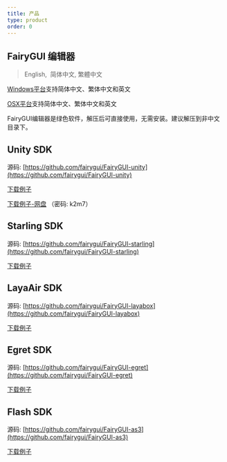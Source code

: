 ```yaml
---
title: 产品
type: product
order: 0
---
```


## FairyGUI 编辑器 

>English,  简体中文, 繁體中文

<div id="downloads">
<a class="button" href="http://res.fairygui.com/FairyGUI-Editor_3_0_6.zip" download>Windows平台</a><span class="light info">支持简体中文、繁体中文和英文</span>

<a class="button" href="http://res.fairygui.com/FairyGUI-Editor_Mac_3_0_6.zip" download>OSX平台</a><span class="light info">支持简体中文、繁体中文和英文</span>
</div>

FairyGUI编辑器是绿色软件，解压后可直接使用，无需安装。建议解压到非中文目录下。


## Unity SDK

源码: [https://github.com/fairygui/FairyGUI-unity](https://github.com/fairygui/FairyGUI-unity)

[下载例子](https://github.com/fairygui/FairyGUI-unity)

[下载例子-网盘](http://pan.baidu.com/s/1dDQIg9b) （密码: k2m7）

## Starling SDK

源码: [https://github.com/fairygui/FairyGUI-starling](https://github.com/fairygui/FairyGUI-starling)

[下载例子](http://fairygui.oss-cn-shenzhen.aliyuncs.com/FairyGUI-starling-demo170217.zip)

## LayaAir SDK

源码: [https://github.com/fairygui/FairyGUI-layabox](https://github.com/fairygui/FairyGUI-layabox)

[下载例子](http://fairygui.oss-cn-shenzhen.aliyuncs.com/FairyGUI-layabox-demo170217.zip)

## Egret SDK

源码: [https://github.com/fairygui/FairyGUI-egret](https://github.com/fairygui/FairyGUI-egret)

[下载例子](http://fairygui.oss-cn-shenzhen.aliyuncs.com/FairyGUI-egret-demo170217.zip)

## Flash SDK

源码: [https://github.com/fairygui/FairyGUI-as3](https://github.com/fairygui/FairyGUI-as3)

[下载例子](http://fairygui.oss-cn-shenzhen.aliyuncs.com/FairyGUI-as3-demo170217.zip)
